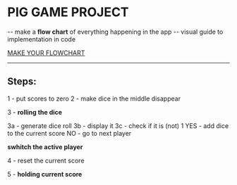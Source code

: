 # PIG GAME PROJECT

-- make a **flow chart** of everything happening in the app
-- visual guide to implementation in code

[MAKE YOUR FLOWCHART](https://www.diagrams.net/)

---

## Steps:

1 - put scores to zero
2 - make dice in the middle disappear

3 - **rolling the dice**

  3a - generate dice roll
  3b - display it
  3c - check if it is (not) 1
    YES - add dice to the current score
    NO - go to next player

**swhitch the active player**
  
4 - reset the current score

5 - **holding current score**

